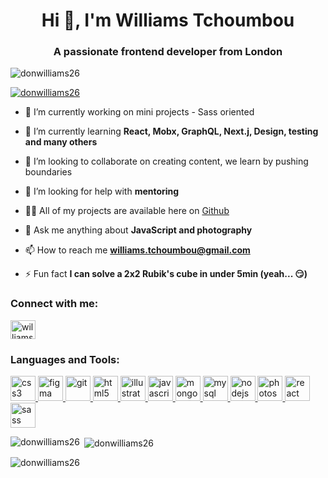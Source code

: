 <h1 align="center">Hi 👋, I'm Williams Tchoumbou</h1>
<h3 align="center">A passionate frontend developer from London</h3>

<p align="left"> <img src="https://komarev.com/ghpvc/?username=donwilliams26&label=Profile%20views&color=0e75b6&style=flat" alt="donwilliams26" /> </p>

<p align="left"> <a href="https://github.com/ryo-ma/github-profile-trophy"><img src="https://github-profile-trophy.vercel.app/?username=donwilliams26" alt="donwilliams26" /></a> </p>

- 🔭 I’m currently working on mini projects - Sass oriented

- 🌱 I’m currently learning **React, Mobx, GraphQL, Next.j, Design, testing and many others**

- 👯 I’m looking to collaborate on creating content, we learn by pushing boundaries

- 🤝 I’m looking for help with **mentoring**

- 👨‍💻 All of my projects are available here on [Github](Github)

- 💬 Ask me anything about **JavaScript and photography**

- 📫 How to reach me **williams.tchoumbou@gmail.com**

- ⚡ Fun fact **I can solve a 2x2 Rubik's cube in under 5min (yeah... 😏)**

<h3 align="left">Connect with me:</h3>
<p align="left">
<a href="https://linkedin.com/in/williams-tchoumbou" target="blank"><img align="center" src="https://cdn.jsdelivr.net/npm/simple-icons@3.0.1/icons/linkedin.svg" alt="williams-tchoumbou" height="30" width="40" /></a>
</p>

<h3 align="left">Languages and Tools:</h3>
<p align="left"> <a href="https://www.w3schools.com/css/" target="_blank"> <img src="https://devicons.github.io/devicon/devicon.git/icons/css3/css3-original-wordmark.svg" alt="css3" width="40" height="40"/> </a> <a href="https://www.figma.com/" target="_blank"> <img src="https://www.vectorlogo.zone/logos/figma/figma-icon.svg" alt="figma" width="40" height="40"/> </a> <a href="https://git-scm.com/" target="_blank"> <img src="https://www.vectorlogo.zone/logos/git-scm/git-scm-icon.svg" alt="git" width="40" height="40"/> </a> <a href="https://www.w3.org/html/" target="_blank"> <img src="https://devicons.github.io/devicon/devicon.git/icons/html5/html5-original-wordmark.svg" alt="html5" width="40" height="40"/> </a> <a href="https://www.adobe.com/in/products/illustrator.html" target="_blank"> <img src="https://www.vectorlogo.zone/logos/adobe_illustrator/adobe_illustrator-icon.svg" alt="illustrator" width="40" height="40"/> </a> <a href="https://developer.mozilla.org/en-US/docs/Web/JavaScript" target="_blank"> <img src="https://devicons.github.io/devicon/devicon.git/icons/javascript/javascript-original.svg" alt="javascript" width="40" height="40"/> </a> <a href="https://www.mongodb.com/" target="_blank"> <img src="https://devicons.github.io/devicon/devicon.git/icons/mongodb/mongodb-original-wordmark.svg" alt="mongodb" width="40" height="40"/> </a> <a href="https://www.mysql.com/" target="_blank"> <img src="https://devicons.github.io/devicon/devicon.git/icons/mysql/mysql-original-wordmark.svg" alt="mysql" width="40" height="40"/> </a> <a href="https://nodejs.org" target="_blank"> <img src="https://devicons.github.io/devicon/devicon.git/icons/nodejs/nodejs-original-wordmark.svg" alt="nodejs" width="40" height="40"/> </a> <a href="https://www.photoshop.com/en" target="_blank"> <img src="https://devicons.github.io/devicon/devicon.git/icons/photoshop/photoshop-plain.svg" alt="photoshop" width="40" height="40"/> </a> <a href="https://reactjs.org/" target="_blank"> <img src="https://devicons.github.io/devicon/devicon.git/icons/react/react-original-wordmark.svg" alt="react" width="40" height="40"/> </a> <a href="https://sass-lang.com" target="_blank"> <img src="https://devicons.github.io/devicon/devicon.git/icons/sass/sass-original.svg" alt="sass" width="40" height="40"/> </a> </p>

<p><img align="left" src="https://github-readme-stats.vercel.app/api/top-langs?username=donwilliams26&show_icons=true&locale=en&layout=compact" alt="donwilliams26" /></p>

<p>&nbsp;<img align="center" src="https://github-readme-stats.vercel.app/api?username=donwilliams26&show_icons=true&locale=en" alt="donwilliams26" /></p>

<p><img align="center" src="https://github-readme-streak-stats.herokuapp.com/?user=donwilliams26&" alt="donwilliams26" /></p>
